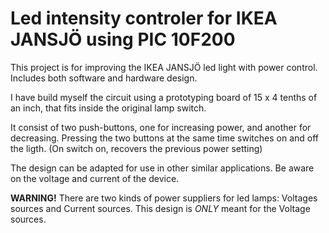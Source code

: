 # Led intensity controler for IKEA JANSJÖ using PIC 10F200

This project is for improving the IKEA JANSJÖ led light with power control. Includes both software and hardware design.

I have build myself the circuit using a prototyping board of 15 x 4 tenths of an inch, that fits inside the original lamp switch.

It consist of two push-buttons, one for increasing power, and another for decreasing. Pressing the two buttons at the same time switches on and off the ligth. (On switch on, recovers the previous power setting)

The design can be adapted for use in other similar applications. Be aware on the voltage and current of the device.

**WARNING!** There are two kinds of power suppliers for led lamps: Voltages sources and Current sources. This design is *ONLY* meant for the Voltage sources.
